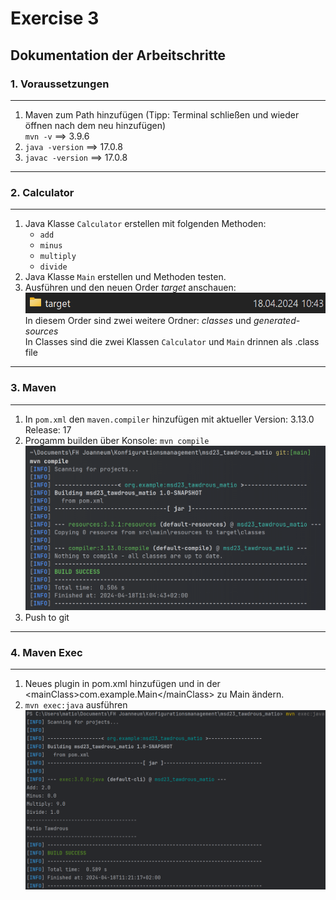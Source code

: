 # Exercise 3

## Dokumentation der Arbeitschritte

### 1. Voraussetzungen
___

1. Maven zum Path hinzufügen (Tipp: Terminal schließen und wieder öffnen nach dem neu hinzufügen)
   <br><code>mvn -v</code> ==> 3.9.6
3. <code>java -version</code> ==> 17.0.8
4. <code>javac -version</code> ==> 17.0.8

___

### 2. Calculator
___

1. Java Klasse <code>Calculator</code> erstellen mit folgenden Methoden:
   <ul>
      <li><code>add</code></li>
      <li><code>minus</code></li>
      <li><code>multiply</code></li>
      <li><code>divide</code></li>
   </ul>
2. Java Klasse <code>Main</code> erstellen und Methoden testen.
3. Ausführen und den neuen Order <i>target</i> anschauen:
   <img src="/resources/images/ex3_1.png" alt="screenshot of the target folder"/><br>
   In diesem Order sind zwei weitere Ordner: <i>classes</i> und <i>generated-sources</i>
   <br>
   In Classes sind die zwei Klassen <code>Calculator</code> und <code>Main</code> drinnen als .class file

___

### 3. Maven
___

1. In <code>pom.xml</code> den <code>maven.compiler</code> hinzufügen mit aktueller Version: 3.13.0 Release: 17
2. Progamm builden über Konsole: <code>mvn compile</code>
   <img src="/resources/images/ex3_2.png" alt="screenshot of the successful maven build"><br>
3. Push to git
___
### 4. Maven Exec
___
1. Neues plugin in pom.xml hinzufügen und in der \<mainClass>com.example.Main\</mainClass> zu Main ändern.
2. <code>mvn exec:java</code> ausführen
   <img src="/resources/images/ex3_3.png" alt="screenshot of the successful maven exec"><br>